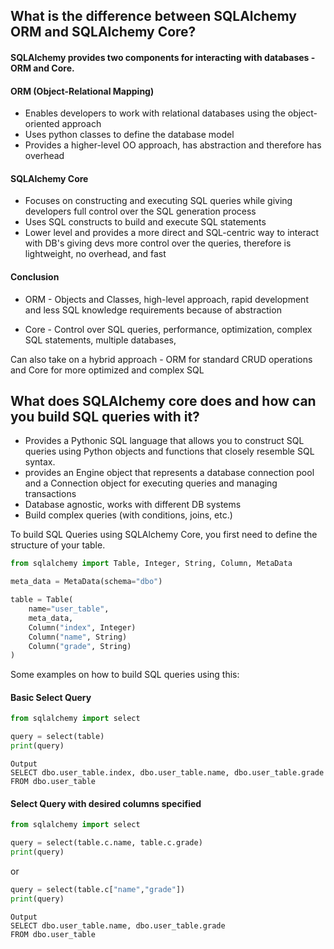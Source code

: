 ## What is the difference between SQLAlchemy ORM and SQLAlchemy Core?

#### SQLAlchemy provides two components for interacting with databases - ORM and Core.

#### ORM (Object-Relational Mapping)
- Enables developers to work with relational databases using the object-oriented approach
- Uses python classes to define the database model
- Provides a higher-level OO approach, has abstraction and therefore has overhead

#### SQLAlchemy Core
- Focuses on constructing and executing SQL queries while giving developers full control over the SQL generation process
- Uses SQL constructs to build and execute SQL statements
- Lower level and provides a more direct and SQL-centric way to interact with DB's giving devs more control over the queries, therefore is lightweight, no overhead, and fast


#### Conclusion
- ORM - Objects and Classes, high-level approach, rapid development and less SQL knowledge requirements because of abstraction

- Core - Control over SQL queries, performance, optimization, complex SQL statements, multiple databases, 

Can also take on a hybrid approach - ORM for standard CRUD operations and Core for more optimized and complex SQL

## What does SQLAlchemy core does and how can you build SQL queries with it?
- Provides a Pythonic SQL language that allows you to construct SQL queries using Python objects and functions that closely resemble SQL syntax.
- provides an Engine object that represents a database connection pool and a Connection object for executing queries and managing transactions
- Database agnostic, works with different DB systems
- Build complex queries (with conditions, joins, etc.)

To build SQL Queries using SQLAlchemy Core, you first need to define the structure of your table.

```python
from sqlalchemy import Table, Integer, String, Column, MetaData

meta_data = MetaData(schema="dbo")

table = Table(
    name="user_table",
    meta_data,
    Column("index", Integer)
    Column("name", String)
    Column("grade", String)
)
```

Some examples on how to build SQL queries using this: 
#### Basic Select Query

```python
from sqlalchemy import select

query = select(table)
print(query)
```
```
Output
SELECT dbo.user_table.index, dbo.user_table.name, dbo.user_table.grade
FROM dbo.user_table
```

#### Select Query with desired columns specified
```python
from sqlalchemy import select

query = select(table.c.name, table.c.grade)
print(query)
```
or
```python
query = select(table.c["name","grade"])
print(query)
```
```
Output
SELECT dbo.user_table.name, dbo.user_table.grade 
FROM dbo.user_table
```